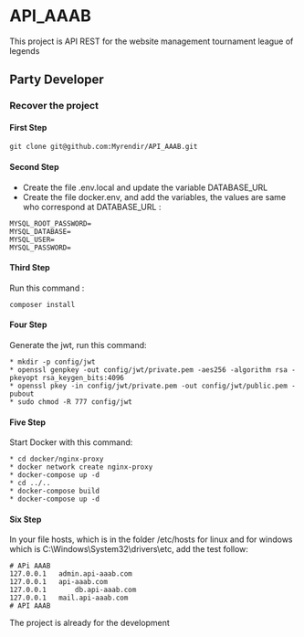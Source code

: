 # API_AAAB

This project is API REST for the website management tournament league of legends

## Party Developer

### Recover the project

#### First Step
```
git clone git@github.com:Myrendir/API_AAAB.git
```

#### Second Step
* Create the file .env.local and update the variable DATABASE_URL
* Create the file docker.env, and add the variables, the values are same who correspond at DATABASE_URL :
```
MYSQL_ROOT_PASSWORD=
MYSQL_DATABASE=
MYSQL_USER=
MYSQL_PASSWORD=
```

#### Third Step
Run this command : 
```
composer install
```

#### Four Step
Generate the jwt, run this command:
```
* mkdir -p config/jwt
* openssl genpkey -out config/jwt/private.pem -aes256 -algorithm rsa -pkeyopt rsa_keygen_bits:4096
* openssl pkey -in config/jwt/private.pem -out config/jwt/public.pem -pubout
* sudo chmod -R 777 config/jwt
```

#### Five Step
Start Docker with this command:
```
* cd docker/nginx-proxy
* docker network create nginx-proxy
* docker-compose up -d
* cd ../..
* docker-compose build
* docker-compose up -d
```

#### Six Step
In your file hosts, which is in the folder /etc/hosts for linux and for windows which is C:\Windows\System32\drivers\etc, add the test follow:
```
# APi AAAB
127.0.0.1	admin.api-aaab.com
127.0.0.1	api-aaab.com
127.0.0.1   	db.api-aaab.com
127.0.0.1	mail.api-aaab.com
# API AAAB
```

The project is already for the development

